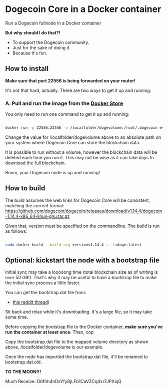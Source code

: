 # Dogecoin Core in a Docker container

Run a Dogecoin fullnode in a Docker container

**But why should I do that?!**

* To support the Dogecoin community.
* Just for the sake of doing it.
* Because it's fun.

## How to install

**Make sure that port 22556 is being forwarded on your router!**

It's not that hard, actually. There are two ways to get it up and running:

### A. Pull and run the image from the [Docker Store](https://hub.docker.com/r/evaluationcopy/dogecoin-node)

You only need to run one command to get it up and running:

```bash

docker run -p 22556:22556 -v /localfolder/dogevolume:/root/.dogecoin evaluationcopy/dogecoin-node:latest

```

Change the value for /localfolder/dogevolume above to an absolute path on your system where Dogecoin Core can store the blockchain data.

It is possible to run without a volume, however the blockchain data will be deleted each time you run it.  This may not be wise as 
it can take days to download the full blockchain.

Boom, your Dogecoin node is up and running!

## How to build

The build assumes the web links for Dogecoin Core will be consistent, matching the current format:  https://github.com/dogecoin/dogecoin/releases/download/v1.14.4/dogecoin-1.14.4-x86_64-linux-gnu.tar.gz

Given that, version must be specified on the commandline.  The build is run as follows:

```bash

sudo docker build --build-arg version=1.14.4 . -t=doge:latest

```

## Optional: kickstart the node with a bootstrap file

Initial sync may take a looooong time (total blockchain size as of writing is over 50 GB!). That's why it may be useful to have a bootstrap file to make the initial sync process a little faster.

You can get the bootstrap.dat file from:

* [this reddit thread](https://www.reddit.com/r/dogecoin/comments/mtzwdh/latest_dogecoin_core_bootstrap_11th_april_2021/))

Sit back and relax while it's downloading. It's a large file, so it may take some time.

Before copying the bootstrap file to the Docker container, **make sure you've run the container at least once**. Then, cop

Copy the bootstrap.dat file to the mapped volume directory as shown above, /localfolder/dogevolume is our example.

Once the node has imported the bootstrap.dat file, it'll be renamed to bootstrap.dat.old.

**TO THE MOON!!!**

Much Receive: D6fhh4nDsYfyBjLFb1CaVZCq4xr7JPXsjQ